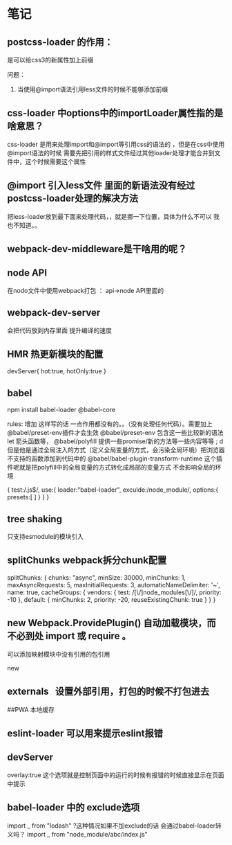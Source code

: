 # 笔记




## postcss-loader 的作用：
 是可以给css3的新属性加上前缀

 问题：
  1. 当使用@import语法引用less文件的时候不能够添加前缀

## css-loader 中options中的importLoader属性指的是啥意思？
 css-loader 是用来处理import和@import等引用css的语法的 ，但是在css中使用@import语法的时候 需要先把引用的样式文件经过其他loader处理才能合并到文件中，这个时候需要这个属性

##  @import 引入less文件 里面的新语法没有经过postcss-loader处理的解决方法
把less-loader放到最下面来处理代码，，就是挪一下位置，具体为什么不可以 我也不知道。。


## webpack-dev-middleware是干啥用的呢？


## node API 
 在nodo文件中使用webpack打包 ： api->node API里面的 

## webpack-dev-server 
 会把代码放到内存里面 提升编译的速度

## HMR 热更新模块的配置 
devServer{
  hot:true,
  hotOnly:true
}

## babel 
npm install babel-loader @babel-core

 rules: 增加  这样写的话 一点作用都没有的。。（没有处理任何代码）。需要加上 @babel/preset-env插件才会生效 
 @babel/preset-env 包含这一些比较新的语法 let 箭头函数等，
 @babel/polyfill 提供一些promise/新的方法等一些内容等等 ; d但是他是通过全局注入的方式（定义全局变量的方式，会污染全局环境）把浏览器不支持的函数添加到代码中的 
 @babel/babel-plugin-transform-runtime  这个插件呢就是把polyfill中的全局变量的方式转化成局部的变量方式 不会影响全局的环境

 {
   test:/\.js$/,
   use:{
     loader:"babel-loader",
     exculde:/node_module/,
     options:{
       presets:[
       ]
     }
   }
 }

 ## tree shaking 
 只支持esmodule的模块引入
## splitChunks webpack拆分chunk配置
splitChunks: {
    chunks: "async",
    minSize: 30000,
    minChunks: 1,
    maxAsyncRequests: 5,
    maxInitialRequests: 3,
    automaticNameDelimiter: '~',
    name: true,
    cacheGroups: {
        vendors: {
            test: /[\\/]node_modules[\\/]/,
            priority: -10
        },
    default: {
            minChunks: 2,
            priority: -20,
            reuseExistingChunk: true
        }
    }
}


## new Webpack.ProvidePlugin() 自动加载模块，而不必到处 import 或 require 。


可以添加映射模块中没有引用的包引用 

new

## externals   设置外部引用，打包的时候不打包进去

##PWA 本地缓存

## eslint-loader 可以用来提示eslint报错


## devServer 

overlay:true 这个选项就是控制页面中的运行的时候有报错的时候直接显示在页面中提示

## babel-loader 中的 exclude选项
import _ from "lodash"  ?这种情况如果不加exclude的话 会通过babel-loader转义吗？
import _ from "node_module/abc/index.js"